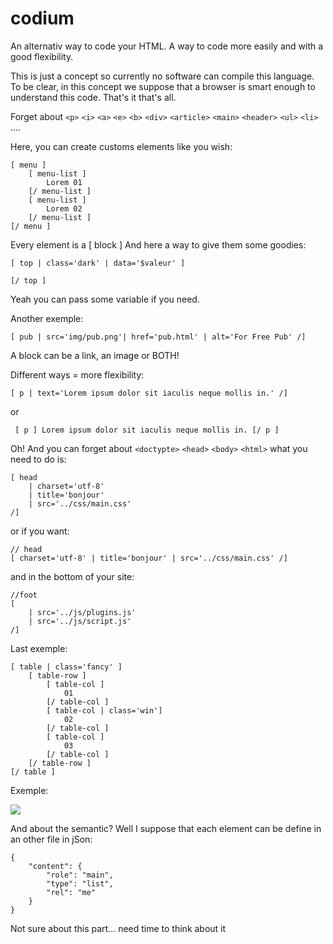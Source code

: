 codium
======
An alternativ way to code your HTML.
A way to code more easily and with a good flexibility.

This is just a concept so currently no software can compile this language.
To be clear, in this concept we suppose that a browser is smart enough to understand this code. That's it that's all.


Forget about `<p>` `<i>` `<a>` `<e>` `<b>` `<div>` `<article>` `<main>` `<header>` `<ul>` `<li>` ....


Here, you can create customs elements like you wish:

    [ menu ]  
        [ menu-list ]  
            Lorem 01  
        [/ menu-list ]  
        [ menu-list ]  
            Lorem 02  
        [/ menu-list ]  
    [/ menu ]  

Every element is a [ block ]
And here a way to give them some goodies:
     
    [ top | class='dark' | data='$valeur' ]
    
    [/ top ]
    
Yeah you can pass some variable if you need.

Another exemple:

    [ pub | src='img/pub.png'| href='pub.html' | alt='For Free Pub' /]

A block can be a link, an image or BOTH!

Different ways = more flexibility:

    [ p | text='Lorem ipsum dolor sit iaculis neque mollis in.' /]
or   
     
     [ p ] Lorem ipsum dolor sit iaculis neque mollis in. [/ p ]


Oh! And you can forget about `<doctypte>` `<head>` `<body>` `<html>` 
what you need to do is:

    [ head
	    | charset='utf-8'
	    | title='bonjour'
	    | src='../css/main.css'
    /]

or if you want:

    // head
    [ charset='utf-8' | title='bonjour'	| src='../css/main.css' /]

and in the bottom of your site:

    //foot
    [
        | src='../js/plugins.js'
        | src='../js/script.js'
    /]

Last exemple:

    [ table | class='fancy' ]
        [ table-row ]
            [ table-col ]
                01
            [/ table-col ]
            [ table-col | class='win']
                02
            [/ table-col ]
            [ table-col ]
                03
            [/ table-col ]
        [/ table-row ]
    [/ table ]


Exemple: 

[<img src="http://i.imgur.com/HyrzFM8.png">](http://i.imgur.com/HyrzFM8.png)


And about the semantic?
Well I suppose that each element can be define in an other file in jSon:

    { 
        "content": {
            "role": "main",
            "type": "list",
            "rel": "me"
        }
    }

Not sure about this part... need time to think about it



    


